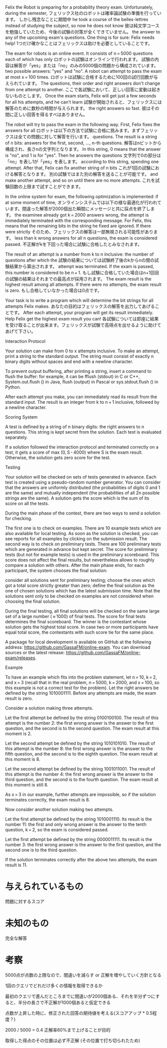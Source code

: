 Felix the Robot is preparing for a probability theory exam. Unfortunately, during the semester, 
フェリックス社のロボットは確率論試験の準備を行っています。 しかし残念なことに期間中
he took a course of the belles-lettres instead of studying the subject, so now he does not know 
彼は純文学コースを勉強していたため、今後の試験の対策が全くできていません。
the answer to any of the upcoming exam's questions. One thing is for sure: Felix needs help!
1つだけ確かなことはフェリックスは助けを必要としていることです。

The exam for robots is an online event. It consists of n = 5000 questions each of which has only 
ロボットの試験はオンラインで行われます。 試験の内容は解答が「yes」または「no」のみの5000個の問題から構成されています。
two possible answers: "yes" and "no". A robot can attempt to pass the exam at most x = 100 times. 
ロボットは試験に合格するために100回の試行回数が与えられています。
The questions, their order and right answers don't change from one attempt to another. 
ここで各試験において、正しい回答に変動は起きないものとします。
Once the exam starts, Felix will get just a few seconds for all his attempts, and he can't learn 
試験が開始されると、フェリックスには解答のために数秒の時間が与えられます。
the right answers so fast.
彼はその間に正しい回答を得るすべはありません。

The robot will try to pass the exam in the following way. First, Felix fixes the answers for all 
ロボットは以下の方法で試験に合格に挑みます。まずフェリックスは全ての問題に対して解答を行います。
questions. The result is a string of n bits: answers for the first, second, ..., n-th questions. 
解答はnビットから構成され、長さnの文字列となります。
In this string, 0 means that the answer is "no", and 1 is for "yes". Then he answers the questions 
文字列で0の部分は「no」を表し1が「yes」を表します。
according to this string, spending one attempt. After that, Felix can fix another string of n bits 
これが1回の試験における解答となります。 別の試験ではまた別の解答を送ることが可能です。
and make another attempt, and so on until there are no more attempts.
これを試験回数の上限まで試すことができます。

In the online system for exam, the following optimization is implemented: if at some moment of time, 
オンラインシステムでは以下の様な最適化が行われています。間違った解答が2000個出た瞬間にメッセージと共に採点を終了します。
the examinee already got k = 2000 answers wrong, the attempt is immediately terminated with the corresponding message. 
For Felix, this means that the remaining bits in the string he fixed are ignored. If there were strictly 
そのため、フェリックスの解答は一部無視される可能性があります。
less than k wrong answers for all n questions, the exam is considered passed.
不正解がkを下回った場合に試験に合格したとみなされます。

The result of an attempt is a number from k to n inclusive: the number of questions after which the 
試験の結果については試験終了後のkからnの間の試験結果から算出されます。
attempt was terminated. If the exam is passed, this number is considered to be n + 1. 
もし試験に合格していた場合はn+1回目の試験の結果はそれまでの最高点が採用されます。
The exam result is the highest result among all attempts. If there were no attempts, the exam result is zero.
もし合格していなかった場合は0点です。

Your task is to write a program which will determine the bit strings for all attempts Felix makes. 
あなたの目的はフェリックスの解答を出力してあげることです。
After each attempt, your program will get its result immediately. Help Felix get the highest exam result you can!
各試験については即座に結果を受け取ることが出来ます。フェリックスが試験で高得点を出せるように助けてあげて下さい。

Interaction Protocol

Your solution can make from 0 to x attempts inclusive. To make an attempt, print a string to the standard output. 
The string must consist of exactly n binary digits without spaces and end with a newline character.

To prevent output buffering, after printing a string, insert a command to flush the buffer: for example, it can be fflush (stdout) in C or C++, System.out.flush () in Java, flush (output) in Pascal or sys.stdout.flush () in Python.

After each attempt you make, you can immediately read its result from the standard input. The result is an integer from k to n + 1 inclusive, followed by a newline character.

Scoring System

A test is defined by a string of n binary digits: the right answers to n questions. This string is kept secret from the solution. Each test is evaluated separately.

If a solution followed the interaction protocol and terminated correctly on a test, it gets a score of max (0, S - 4000) where S is the exam result. Otherwise, the solution gets zero score for the test.

Testing

Your solution will be checked on sets of tests generated in advance. Each test is created using a pseudo-random number generator. You can consider that the answers are uniformly distributed (the probabilities of digits 0 and 1 are the same) and mutually independent (the probabilities of all 2n possible strings are the same). A solution gets the score which is the sum of its score on all the tests.

During the main phase of the contest, there are two ways to send a solution for checking.

The first one is to check on examples. There are 10 example tests which are also available for local testing. As soon as the solution is checked, you can see reports for all examples by clicking on the submission result.
The second way is to check on preliminary tests. There are 100 preliminary tests which are generated in advance but kept secret. The score for preliminary tests (but not for example tests) is used in the preliminary scoreboard. This score does not affect the final results, but nevertheless allows to roughly compare a solution with others.
After the main phase ends, for each participant, the system chooses the final solution:

consider all solutions sent for preliminary testing;
choose the ones which got a total score strictly greater than zero;
define the final solution as the one of chosen solutions which has the latest submission time.
Note that the solutions sent only to be checked on examples are not considered when choosing the final solution.

During the final testing, all final solutions will be checked on the same large set of a large number ( ≈ 1000) of final tests. The score for final tests determines the final scoreboard. The winner is the contestant whose solution gets the highest total score. In case two or more participants have equal total score, the contestants with such score tie for the same place.

A package for local development is available on GitHub at the following address: https://github.com/GassaFM/online-exam. You can download sources or the latest release: https://github.com/GassaFM/online-exam/releases.

Example

To have an example which fits into the problem statement, let n = 10, k = 2, and x = 3 (recall that in the real problem, n = 5000, k = 2000, and x = 100, so this example is not a correct test for the problem). Let the right answers be defined by the string 1010001111. Before any attempts are made, the exam result is zero.

Consider a solution making three attempts.

Let the first attempt be defined by the string 0100100100. The result of this attempt is the number 2: the first wrong answer is the answer to the first question, and the second is to the second question. The exam result at this moment is 2.

Let the second attempt be defined by the string 1010101010. The result of this attempt is the number 8: the first wrong answer is the answer to the fifth question, and the second is to the eighth question. The exam result at this moment is 8.

Let the second attempt be defined by the string 1001011001. The result of this attempt is the number 4: the first wrong answer is the answer to the third question, and the second is to the fourth question. The exam result at this moment is still 8.

As x = 3 in our example, further attempts are impossible, so if the solution terminates correctly, the exam result is 8.

Now consider another solution making two attempts.

Let the first attempt be defined by the string 1010001110. Its result is the number 11: the first and only wrong answer is the answer to the tenth question, k = 2, so the exam is considered passed.

Let the first attempt be defined by the string 0000011111. Its result is the number 3: the first wrong answer is the answer to the first question, and the second one is to the third question.

If the solution terminates correctly after the above two attempts, the exam result is 11.

# 与えられているもの
問題に対するスコア


# 未知のもの
完全な解答

# 考察

5000点が点数の上限なので、間違いを減らす or 正解を増やしていく方針となる

1回のクエリでどれだけ多くの情報を取得できるか


最初のクエリで進んだところまでに間違いが2000個ある、それを半分ずつにすると、半分の長さで不正解が1000個あると仮定できる

点数が上昇した時に、修正された回答の期待値を考える(スコアアップ * 0.5程度？)

2000 / 5000 = 0.4 正解率60%まで上げることが目的

取得した得点のその位置は必ず不正解 (その位置で打ち切られたため)
